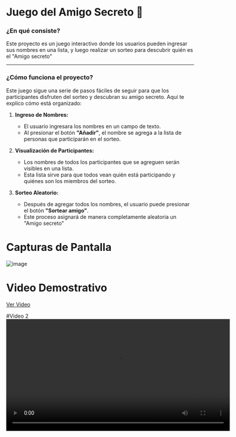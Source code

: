 # Juego del Amigo Secreto 🎁

### **¿En qué consiste?**

Este proyecto es un juego interactivo donde los usuarios pueden ingresar sus nombres en una lista, y luego realizar un sorteo para descubrir quién es el "Amigo secreto" 

---

### **¿Cómo funciona el proyecto?**

Este juego sigue una serie de pasos fáciles de seguir para que los participantes disfruten del sorteo y descubran su amigo secreto. Aquí te explico cómo está organizado:

1. **Ingreso de Nombres:**
   - El usuario ingresara los nombres en un campo de texto.
   - Al presionar el botón **"Añadir"**, el nombre se agrega a la lista de personas que participarán en el sorteo.
   

2. **Visualización de Participantes:**
   - Los nombres de todos los participantes que se agreguen serán visibles en una lista.
   - Esta lista sirve para que todos vean quién está participando y quiénes son los miembros del sorteo.

3. **Sorteo Aleatorio:**
   - Después de agregar todos los nombres, el usuario puede presionar el botón **"Sortear amigo"**.
   - Este proceso asignará de manera completamente aleatoria un "Amigo secreto"

# Capturas de Pantalla
![image](https://github.com/user-attachments/assets/4619dc2f-d178-4565-9008-d47c3c16e394)
# Video Demostrativo
[Ver Video](https://github.com/user-attachments/assets/Amigo_Secreto.mp4)

#Video 2
<video width="600" controls>
  <source src="assets/Amigo_secreto.mp4" type="video/mp4">
  Tu navegador no soporta la etiqueta de video.
</video>





